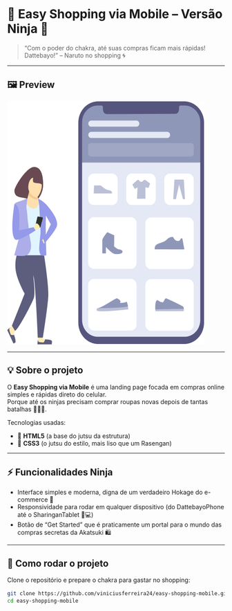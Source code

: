 # 🛒 Easy Shopping via Mobile – Versão Ninja 🍥  

> “Com o poder do chakra, até suas compras ficam mais rápidas! Dattebayo!” – Naruto no shopping 🌀  

---

## 🖼️ Preview  
![Preview do projeto](./Illustration-3-3.png)  

---

## 💡 Sobre o projeto  
O **Easy Shopping via Mobile** é uma landing page focada em compras online simples e rápidas direto do celular.  
Porque até os ninjas precisam comprar roupas novas depois de tantas batalhas 👕👖👟.  

Tecnologias usadas:  
- 🐍 **HTML5** (a base do jutsu da estrutura)  
- 🎨 **CSS3** (o jutsu do estilo, mais liso que um Rasengan)  

---

## ⚡ Funcionalidades Ninja  
- Interface simples e moderna, digna de um verdadeiro Hokage do e-commerce 👊  
- Responsividade para rodar em qualquer dispositivo (do DattebayoPhone até o SharinganTablet 📱💻)  
- Botão de “Get Started” que é praticamente um portal para o mundo das compras secretas da Akatsuki 🛍️  

---

## 🎯 Como rodar o projeto  
Clone o repositório e prepare o chakra para gastar no shopping:  

```bash
git clone https://github.com/viniciusferreira24/easy-shopping-mobile.git
cd easy-shopping-mobile
